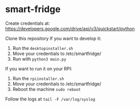 # smart-fridge

Create credentials at: https://developers.google.com/drive/api/v3/quickstart/python

Clone this repository
If you want to develop it:
 1. Run the `desktopinstaller.sh`
 2. Move your credentials to /etc/smartfridge/
 3. Run with `python3 main.py`

If you want to run it on your RPI:
1. Run the `rpiinstaller.sh`
2. Move your credentials to /etc/smartfridge/
3. Reboot the machine `sudo reboot`
 
Follow the logs at `tail -F /var/log/syslog`
